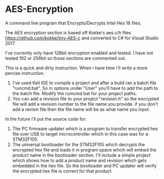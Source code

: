 # AES-Encryption
A command line program that Encrypts/Decrypts Intel Hex 16 files.

The AES encryption section is based off Kokke's aes.c/h files https://github.com/kokke/tiny-AES-c and converted to C# for Visual Studio 2017

I've currently only have 128bit encryption enabled and tested. I have not tested 192 or 256bit so those sections are commented out. 

This is a quick and dirty instruction. When i have time i'll write a more percise instruction.
1. I've used Keil IDE to compile a project and after a build ran a batch file "runcmd.bat". So in options under "User" you'll have to add the path to the batch file. Modify the rumcmd.bat for your project paths. 
2. You can add a revision file to your project "revision.h" so the encrypted file will add a revision number to the file name you provide. if you don't add a revisin file then the file name will be as what name you input.


In the future i'll put the source code for:
1. The PC firmware updater which is a program to transfer encrypted hex file over USB to target microcontroller which in this case was for a STM32F105.
2. The universal bootloader for the STM32F105 which decrypts the encrypted hex file and loads it in program space which will embed the product name in the bootloader section. I'll include a simple project which shows how to add a product name and revision which gets embedded in the hex file. So the bootloader and PC updater will verify the encrypted hex file is correct for that product. 
